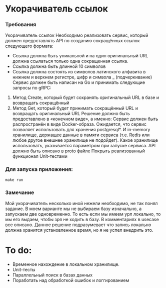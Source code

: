 # Укорачиватель ссылок

### Требования

Укорачиватель ссылок
Необходимо реализовать сервис, который должен предоставлять API по созданию сокращённых ссылок следующего формата:
- Ссылка должна быть уникальной и на один оригинальный URL должна ссылаться только одна сокращенная ссылка.
- Ссылка должна быть длинной 10 символов
- Ссылка должна состоять из символов латинского алфавита в нижнем и верхнем регистре, цифр и символа _ (подчеркивание)
Сервис должен быть написан на Go и принимать следующие запросы по gRPC:
1. Метод Create, который будет сохранять оригинальный URL в базе и возвращать сокращённый
2. Метод Get, который будет принимать сокращённый URL и возвращать оригинальный URL
Решение должно быть предоставлено в «конечном виде», а именно: Сервис должен быть распространён в виде Docker-образа. Ожидается, что сервис позволяет использовать для хранения postgresql*. И in-memory хранилище, держащее данные в памяти сервиса (т.е. Redis или любое другое внешнее хранилище не подойдет). Какое хранилище использовать, указывается параметром при запуске сервиса. API должно быть описано в proto файле
Покрыть реализованный функционал Unit-тестами


### Для запуска приложения:

```
make run
```

### Замечание
 
Мой укорачиватель несколько иной нежели необходимо, не так понял задание. В моем варианте мы не выбираем базу изначально, а запускаем две одновременно. То есть если мы имеем урл локально, то мы его выдаем, чтобы зря не ходить в базу. В комментариях в usecase все описано. Данное решение подразумевает что запись локально должна хранится установленное время, но я не успел внедрить это.

# To do:

 - Временное нахождение в локальном хранилище.
 - Unit-тесты
 - Параллельный поиск в базах данных
 - Поработать над обработкой ошибок и логгированием